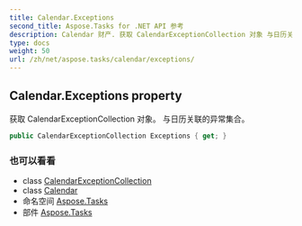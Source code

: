 ```yaml
---
title: Calendar.Exceptions
second_title: Aspose.Tasks for .NET API 参考
description: Calendar 财产. 获取 CalendarExceptionCollection 对象 与日历关联的异常集合
type: docs
weight: 50
url: /zh/net/aspose.tasks/calendar/exceptions/
---
```

## Calendar.Exceptions property

获取 CalendarExceptionCollection 对象。 与日历关联的异常集合。

```csharp
public CalendarExceptionCollection Exceptions { get; }
```

### 也可以看看

* class [CalendarExceptionCollection](../../calendarexceptioncollection/)
* class [Calendar](../)
* 命名空间 [Aspose.Tasks](../../calendar/)
* 部件 [Aspose.Tasks](../../../)


